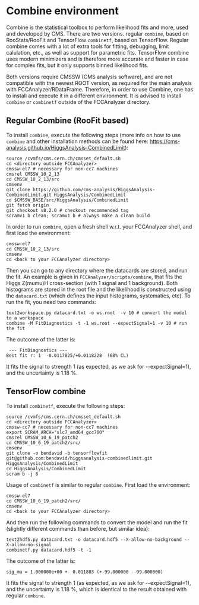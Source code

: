 
# Combine environment

Combine is the statistical toolbox to perform likelihood fits and more, used and developed by CMS. There are two versions. regular `combine`, based on RooStats/RooFit and TensorFlow `combinetf`, based on TensorFlow. Regular combine comes with a lot of extra tools for fitting, debugging, limit calulation, etc., as well as support for parametric fits. TensorFlow combine uses modern minimizers and is therefore more accurate and faster in case for complex fits, but it only supports binned likelihood fits.


Both versions require CMSSW (CMS analysis software), and are not compatible with the newest ROOT version, as required for the main analysis with FCCAnalyzer/RDataFrame. Therefore, in order to use Combine, one has to install and execute it in a different environment. It is advised to install `combine` or `combinetf` outside of the FCCAnalyzer directory.

## Regular Combine (RooFit based)

To install `combine`, execute the following steps (more info on how to use `combine` and other installation methods can be found here: https://cms-analysis.github.io/HiggsAnalysis-CombinedLimit):

```shell
source /cvmfs/cms.cern.ch/cmsset_default.sh
cd <directory outside FCCAnalyzer>
cmssw-el7 # necessary for non-cc7 machines
cmsrel CMSSW_10_2_13
cd CMSSW_10_2_13/src
cmsenv
git clone https://github.com/cms-analysis/HiggsAnalysis-CombinedLimit.git HiggsAnalysis/CombinedLimit
cd $CMSSW_BASE/src/HiggsAnalysis/CombinedLimit
git fetch origin
git checkout v8.2.0 # checkout recommended tag
scramv1 b clean; scramv1 b # always make a clean build
```

In order to run `combine`, open a fresh shell w.r.t. your FCCAnalyzer shell, and first load the environment:

```shell
cmssw-el7
cd CMSSW_10_2_13/src
cmsenv
cd <back to your FCCAnalyzer directory>
```

Then you can go to any directory where the datacards are stored, and run the fit. An example is given in `FCCAnalyzer/scripts/combine`, that fits the Higgs Z(mumu)H cross-section (with 1 signal and 1 background). Both histograms are stored in the root file and the likelihood is constructed using the `datacard.txt` (which defines the input histograms, systematics, etc). To run the fit, you need two commands:

```shell
text2workspace.py datacard.txt -o ws.root  -v 10 # convert the model to a workspace
combine -M FitDiagnostics -t -1 ws.root --expectSignal=1 -v 10 # run the fit
```

The outcome of the latter is:

```shell
 --- FitDiagnostics ---
Best fit r: 1  -0.0117825/+0.0118228  (68% CL)
```

It fits the signal to strength 1 (as expected, as we ask for  --expectSignal=1), and the uncertainty is 1.18 %.

## TensorFlow combine

To install `combinetf`, execute the following steps: 

```shell
source /cvmfs/cms.cern.ch/cmsset_default.sh
cd <directory outside FCCAnalyzer>
cmssw-cc7 # necessary for non-cc7 machines
export SCRAM_ARCH="slc7_amd64_gcc700"
cmsrel CMSSW_10_6_19_patch2
cd CMSSW_10_6_19_patch2/src/
cmsenv
git clone -o bendavid -b tensorflowfit git@github.com:bendavid/higgsanalysis-combinedlimit.git HiggsAnalysis/CombinedLimit
cd HiggsAnalysis/CombinedLimit
scram b -j 8
```

Usage of `combinetf` is similar to regular `combine`. First load the environment:

```shell
cmssw-el7
cd CMSSW_10_6_19_patch2/src/
cmsenv
cd <back to your FCCAnalyzer directory>
```

And then run the following commands to convert the model and run the fit (slightly different commands than before, but similar idea):

```shell
text2hdf5.py datacard.txt -o datacard.hdf5 --X-allow-no-background --X-allow-no-signal
combinetf.py datacard.hdf5 -t -1
```

The outcome of the latter is:

```shell
sig_mu = 1.000000e+00 +- 0.011803 (+-99.000000 --99.000000)
```

It fits the signal to strength 1 (as expected, as we ask for  --expectSignal=1), and the uncertainty is 1.18 %, which is identical to the result obtained with regular `combine`.